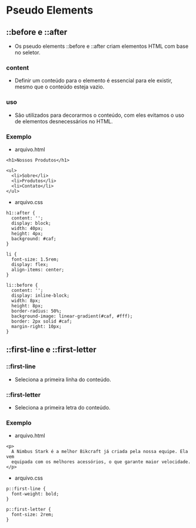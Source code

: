 
# Pseudo Elements

## ::before e ::after
* Os pseudo elements ::before e ::after criam elementos HTML com base no seletor.

### content
* Definir um conteúdo para o elemento é essencial para ele existir, mesmo que o conteúdo esteja vazio.

### uso
* São utilizados para decorarmos o conteúdo, com eles evitamos o uso de elementos desnecessários no HTML.


### Exemplo
- arquivo.html
```
<h1>Nossos Produtos</h1>

<ul>
  <li>Sobre</li>
  <li>Produtos</li>
  <li>Contato</li>
</ul>

```

- arquivo.css
```
h1::after {
  content: '';
  display: block;
  width: 40px;
  height: 4px;
  background: #caf;
}

li {
  font-size: 1.5rem;
  display: flex;
  align-items: center;
}

li::before {
  content: '';
  display: inline-block;
  width: 8px;
  height: 8px;
  border-radius: 50%;
  background-image: linear-gradient(#caf, #fff);
  border: 2px solid #caf;
  margin-right: 10px;
}

```

## ::first-line e ::first-letter

### ::first-line
* Seleciona a primeira linha do conteúdo.

### ::first-letter
* Seleciona a primeira letra do conteúdo.


### Exemplo
- arquivo.html
```
<p>
  A Nimbus Stark é a melhor Bikcraft já criada pela nossa equipe. Ela vem
  equipada com os melhores acessórios, o que garante maior velocidade.
</p>

```

- arquivo.css
```
p::first-line {
  font-weight: bold;
}

p::first-letter {
  font-size: 2rem;
}

```